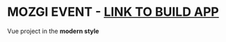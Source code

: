 # MOZGI EVENT - [LINK TO BUILD APP](https://mozgi-event-vue.netlify.app/)

Vue project in the **modern style**
